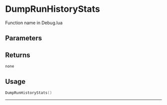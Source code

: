 # DumpRunHistoryStats

Function name in Debug.lua

## Parameters

## Returns

`none`

## Usage

```lua
DumpRunHistoryStats()
```

---

